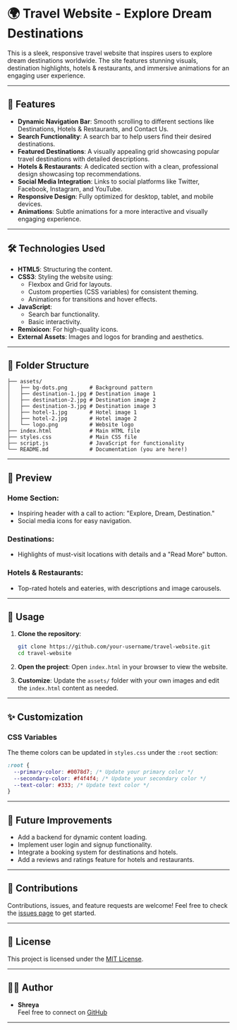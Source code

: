 
# 🌍 Travel Website - Explore Dream Destinations

This is a sleek, responsive travel website that inspires users to explore dream destinations worldwide. The site features stunning visuals, destination highlights, hotels & restaurants, and immersive animations for an engaging user experience.

---

## 🚀 Features

- **Dynamic Navigation Bar**: Smooth scrolling to different sections like Destinations, Hotels & Restaurants, and Contact Us.
- **Search Functionality**: A search bar to help users find their desired destinations.
- **Featured Destinations**: A visually appealing grid showcasing popular travel destinations with detailed descriptions.
- **Hotels & Restaurants**: A dedicated section with a clean, professional design showcasing top recommendations.
- **Social Media Integration**: Links to social platforms like Twitter, Facebook, Instagram, and YouTube.
- **Responsive Design**: Fully optimized for desktop, tablet, and mobile devices.
- **Animations**: Subtle animations for a more interactive and visually engaging experience.

---

## 🛠️ Technologies Used

- **HTML5**: Structuring the content.
- **CSS3**: Styling the website using:
  - Flexbox and Grid for layouts.
  - Custom properties (CSS variables) for consistent theming.
  - Animations for transitions and hover effects.
- **JavaScript**: 
  - Search bar functionality.
  - Basic interactivity.
- **Remixicon**: For high-quality icons.
- **External Assets**: Images and logos for branding and aesthetics.

---

## 📂 Folder Structure

```
├── assets/
│   ├── bg-dots.png       # Background pattern
│   ├── destination-1.jpg # Destination image 1
│   ├── destination-2.jpg # Destination image 2
│   ├── destination-3.jpg # Destination image 3
│   ├── hotel-1.jpg       # Hotel image 1
│   ├── hotel-2.jpg       # Hotel image 2
│   └── logo.png          # Website logo
├── index.html            # Main HTML file
├── styles.css            # Main CSS file
├── script.js             # JavaScript for functionality
└── README.md             # Documentation (you are here!)
```

---

## 📸 Preview

### Home Section:
- Inspiring header with a call to action: "Explore, Dream, Destination."
- Social media icons for easy navigation.

### Destinations:
- Highlights of must-visit locations with details and a "Read More" button.

### Hotels & Restaurants:
- Top-rated hotels and eateries, with descriptions and image carousels.

---

## 📖 Usage

1. **Clone the repository**:
   ```bash
   git clone https://github.com/your-username/travel-website.git
   cd travel-website
   ```

2. **Open the project**:
   Open `index.html` in your browser to view the website.

3. **Customize**:
   Update the `assets/` folder with your own images and edit the `index.html` content as needed.

---

## ✨ Customization

### CSS Variables
The theme colors can be updated in `styles.css` under the `:root` section:
```css
:root {
  --primary-color: #0078d7; /* Update your primary color */
  --secondary-color: #f4f4f4; /* Update your secondary color */
  --text-color: #333; /* Update text color */
}
```

---

## 🌟 Future Improvements

- Add a backend for dynamic content loading.
- Implement user login and signup functionality.
- Integrate a booking system for destinations and hotels.
- Add a reviews and ratings feature for hotels and restaurants.

---

## 🤝 Contributions

Contributions, issues, and feature requests are welcome! Feel free to check the [issues page](https://github.com/your-username/travel-website/issues) to get started.

---

## 📄 License

This project is licensed under the [MIT License](LICENSE).

---

## 👩‍💻 Author

- **Shreya**  
Feel free to connect on [GitHub](https://github.com/shreyapmahajan20) 

---
